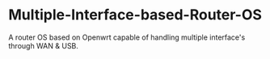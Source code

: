 # Multiple-Interface-based-Router-OS
A router OS based on Openwrt capable of handling multiple interface's through WAN &amp; USB.
